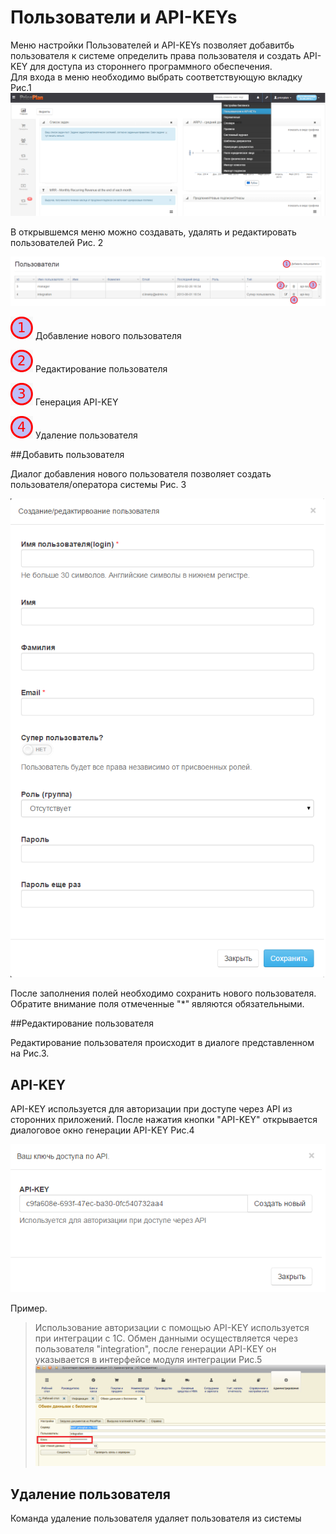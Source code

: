 # Пользователи и API-KEYs  

Меню настройки Пользователей и API-KEYs позволяет добавитбь пользователя к системе определить права пользователя и создать API-KEY для доступа из стороннего программного обеспечения.  
Для входа в меню необходимо выбрать соответствующую вкладку Рис.1  
![Рис.1](polzovateli_i_api-keys1.png)  

В открывшемся меню можно создавать, удалять и редактировать пользователей Рис. 2

![Рис.2](polzovateli_i_api-keys2.png)

![](1.png) Добавление нового пользователя  

![](2.png) Редактирование пользователя

![](3.png) Генерация API-KEY

![](4.png) Удаление пользователя

##Добавить пользователя

Диалог добавления нового пользователя позволяет создать пользователя/оператора системы Рис. 3

![Рис.3](polzovateli_i_api-keys3.png)

После заполнения полей необходимо сохранить нового пользователя. Обратите внимание поля отмеченные "*" являются обязательными.

##Редактирование пользователя

Редактирование пользователя происходит в диалоге представленном на Рис.3.

## API-KEY

API-KEY используется для авторизации при доступе через API из сторонних приложений. После нажатия кнопки "API-KEY" открывается диалоговое окно генерации API-KEY Рис.4

![Рис.4](polzovateli_i_api-keys4.png)

Пример.
> Использование авторизации с помощью API-KEY используется при интеграции с 1С. Обмен данными осуществляется через пользователя "integration", после генерации API-KEY он указывается в интерфейсе модуля интеграции Рис.5  
> ![Рис.5](polzovateli_i_api-keys5.png)


## Удаление пользователя  
Команда удаление пользователя удаляет пользователя из системы

